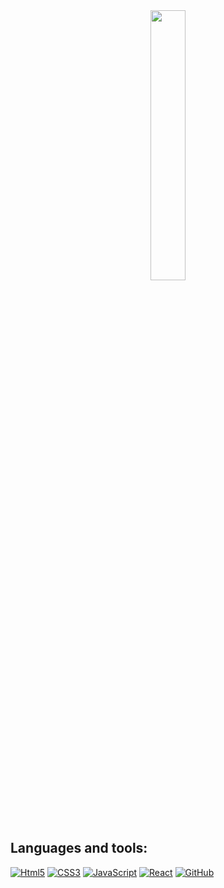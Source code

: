 <div align="center">
<img src="https://cdn.dribbble.com/users/1341046/screenshots/6024758/media/78828b53801229282a4dab80e2d44885.gif" width="33.3%"/>
</div>

## Languages and tools: ##
[![Html5](https://img.shields.io/badge/HTML5-30363d?style=for-the-badge&logo=html5)](https://www.w3schools.com/html/)
[![CSS3](https://img.shields.io/badge/CSS3-30363d?style=for-the-badge&logo=CSS3)](https://www.w3schools.com/css/)
[![JavaScript](https://img.shields.io/badge/JavaScript-30363d?style=for-the-badge&logo=JavaScript)](https://developer.mozilla.org/en-US/docs/Web/JavaScript)
[![React](https://img.shields.io/badge/React-30363d?style=for-the-badge&logo=React)](https://ru.reactjs.org/)
[![GitHub](https://img.shields.io/badge/GitHub-30363d?style=for-the-badge&logo=GitHub)](https://github.com/Rema04Dev)

<!-- ## Follow me: ##
[![Telegram](https://img.shields.io/badge/Telegram-30363d?style=for-the-badge&logo=Telegram)](https://t.me/nerealist)
[![Gmail](https://img.shields.io/badge/Gmail-30363d?style=for-the-badge&logo=Gmail)](mailto:chusovitinalexandr@gmail.com)
[![VK](https://img.shields.io/badge/VK-30363d?style=for-the-badge&logo=VK)](https://vk.com/aachusovitin)
[![linkedin](https://img.shields.io/badge/linkedin-30363d?style=for-the-badge&logo=linkedin)](https://www.linkedin.com/in/aleksandrchusovitin/) -->

<!-- ## Stats: ##

[![GitHub stats](https://github-readme-stats.vercel.app/api?username=aleksandrchusovitin&theme=react&show_icons=true)](https://github.com/anuraghazra/github-readme-stats)

[![Top Langs](https://github-readme-stats.vercel.app/api/top-langs/?username=aleksandrchusovitin&layout=compact&theme=react)](https://github.com/anuraghazra/github-readme-stats) -->
